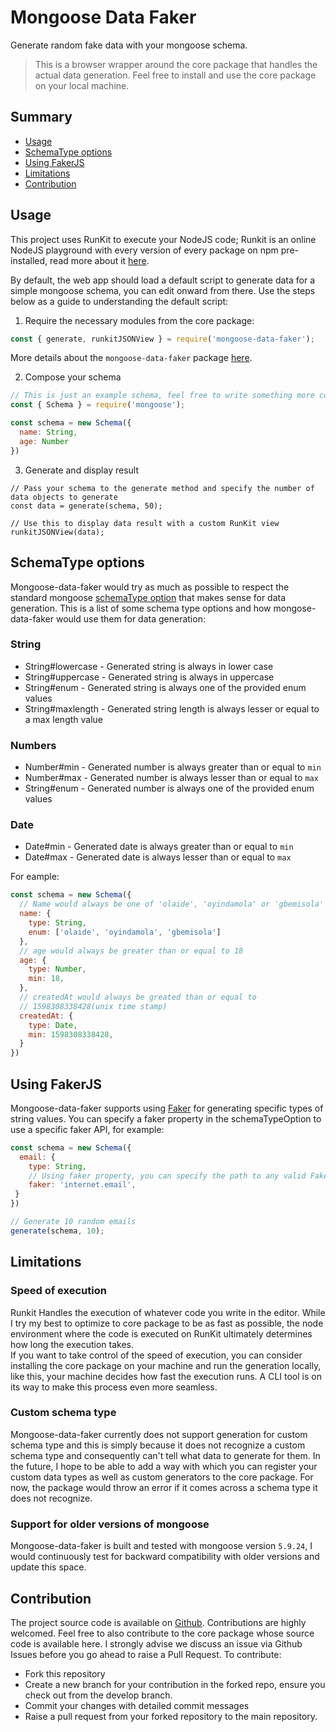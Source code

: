 # Mongoose Data Faker
Generate random fake data with your mongoose schema.  
> This is a browser wrapper around the core package that handles the actual data generation. Feel free to install and use the core package on your local machine.

## Summary
- [Usage](#usage)
- [SchemaType options](#schematype-options)
- [Using FakerJS](#using-fakerjs)
- [Limitations](#limitations)
- [Contribution](#contribution)

## Usage  
This project uses RunKit to execute your NodeJS code; Runkit is an online NodeJS playground with every version of every package on npm pre-installed, read more about it [here](https://runkit.com/home).
 
By default, the web app should load a default script to generate data for a simple mongoose schema, you can edit onward from there. Use the steps below as a guide to understanding the default script:

1. Require the necessary modules from the core package:
```javascript
const { generate, runkitJSONView } = require('mongoose-data-faker'); 
```

More details about the `mongoose-data-faker` package [here](https://www.npmjs.com/package/mongoose-data-faker).

2. Compose your schema
```javascript
// This is just an example schema, feel free to write something more complicated
const { Schema } = require('mongoose');

const schema = new Schema({
  name: String,
  age: Number
})
```

3. Generate and display result
```NodeJS
// Pass your schema to the generate method and specify the number of data objects to generate
const data = generate(schema, 50);

// Use this to display data result with a custom RunKit view
runkitJSONView(data);
```


## SchemaType options
Mongoose-data-faker would try as much as possible to respect the standard mongoose [schemaType option](https://mongoosejs.com/docs/schematypes.html#schematype-options) that makes sense for data generation. This is a list of some schema type options and how mongose-data-faker would use them for data generation:

### String
- String#lowercase - Generated string is always in lower case
- String#uppercase - Generated string is always in uppercase
- String#enum - Generated string is always one of the provided enum values
- String#maxlength - Generated string length is always lesser or equal to a max length value

### Numbers
- Number#min - Generated number is always greater than or equal to `min`
- Number#max - Generated number is always lesser than or equal to `max`
- String#enum - Generated number is always one of the provided enum values

### Date
- Date#min - Generated date is always greater than or equal to `min`
- Date#max - Generated date is always lesser than or equal to `max`

For eample:

```javascript
const schema = new Schema({
  // Name would always be one of 'olaide', 'oyindamola' or 'gbemisola'
  name: {
    type: String,
    enum: ['olaide', 'oyindamola', 'gbemisola']
  },
  // age would always be greater than or equal to 18
  age: {
    type: Number,
    min: 18,
  },
  // createdAt would always be greated than or equal to 
  // 1598308338428(unix time stamp)
  createdAt: {
    type: Date,
    min: 1598308338428,
  }
})
```

## Using FakerJS
Mongoose-data-faker supports using [Faker](https://www.npmjs.com/package/faker) for generating specific types of string values. You can specify a faker property in the schemaTypeOption to use a specific faker API, for example:

```javascript
const schema = new Schema({
  email: {
    type: String,
	// Using faker property, you can specify the path to any valid FakerJS API
	faker: 'internet.email',
 }
})

// Generate 10 random emails
generate(schema, 10);
```

## Limitations
### Speed of execution
Runkit Handles the execution of whatever code you write in the editor. While I try my best to optimize to core package to be as fast as possible, the node environment where the code is executed on RunKit ultimately determines how long the execution takes.  
If you want to take control of the speed of execution, you can consider installing the core package on your machine and run the generation locally, like this, your machine decides how fast the execution runs. A CLI tool is on its way to make this process even more seamless.

### Custom schema type
Mongoose-data-faker currently does not support generation for custom schema type and this is simply because it does not recognize a custom schema type and consequently can't tell what data to generate for them. In the future, I hope to be able to add a way with which you can register your custom data types as well as custom generators to the core package. For now, the package would throw an error if it comes across a schema type it does not recognize.

### Support for older versions of mongoose
Mongoose-data-faker is built and tested with mongoose version `5.9.24`, I would continuously test for backward compatibility with older versions and update this space.

## Contribution
The project source code is available on [Github](https://github.com/IAMOTZ/mongoose-data-faker-browser). Contributions are highly welcomed. Feel free to also contribute to the core package whose source code is available here.
I strongly advise we discuss an issue via Github Issues before you go ahead to raise a Pull Request. To contribute:

- Fork this repository
- Create a new branch for your contribution in the forked repo, ensure you check out from the develop branch.
- Commit your changes with detailed commit messages
- Raise a pull request from your forked repository to the main repository.
